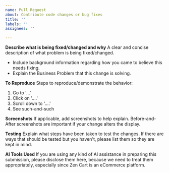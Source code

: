 ```yaml
---
name: Pull Request
about: Contribute code changes or bug fixes
title: ''
labels: ''
assignees: ''

---
```


**Describe what is being fixed/changed and why**
A clear and concise description of what problem is being fixed/changed.
- Include background information regarding how you came to believe this needs fixing.
- Explain the Business Problem that this change is solving.


**To Reproduce**
Steps to reproduce/demonstrate the behavior:
1. Go to '...'
2. Click on '....'
3. Scroll down to '....'
4. See such-and-such


**Screenshots**
If applicable, add screenshots to help explain.
Before-and-After screenshots are important if your change alters the display.
 
**Testing**
Explain what steps have been taken to test the changes.
If there are ways that should be tested but you haven't, please list them so they are kept in mind.

**AI Tools Used**
If you are using any kind of AI assistance in preparing this submission, please disclose them here, because we need to treat them appropriately, especially since Zen Cart is an eCommerce platform.

